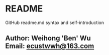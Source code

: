 # README
GitHub readme.md syntax and self-introduction <br>

Author: Weihong 'Ben' Wu <br>
Email: ecustwwh@163.com <br>
-------
